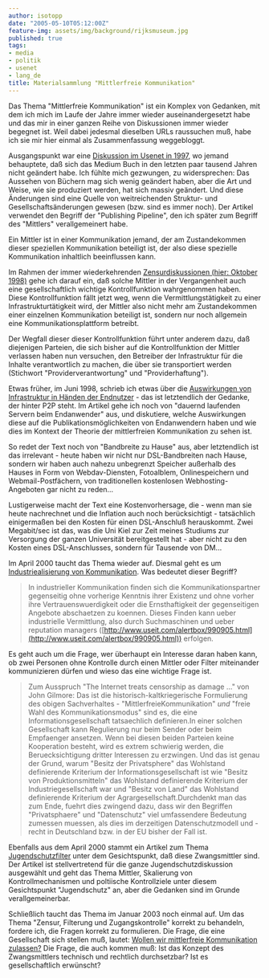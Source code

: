 ```yaml
---
author: isotopp
date: "2005-05-10T05:12:00Z"
feature-img: assets/img/background/rijksmuseum.jpg
published: true
tags:
- media
- politik
- usenet
- lang_de
title: Materialsammlung "Mittlerfreie Kommunikation"
---
```

Das Thema "Mittlerfreie Kommunikation" ist ein Komplex von Gedanken, mit dem
ich mich im Laufe der Jahre immer wieder auseinandergesetzt habe und das mir
in einer ganzen Reihe von Diskussionen immer wieder begegnet ist. Weil dabei
jedesmal dieselben URLs raussuchen muß, habe ich sie mir hier einmal als
Zusammenfassung weggebloggt.

Ausgangspunkt war eine 
[Diskussion im Usenet in 1997](http://kris.koehntopp.de/inkomploehntopp/00951.html), 
wo jemand behauptete, daß sich das Medium Buch in den letzten paar tausend
Jahren nicht geändert habe. Ich fühlte mich gezwungen, zu widersprechen: Das
Aussehen von Büchern mag sich wenig geändert haben, aber die Art und Weise,
wie sie produziert werden, hat sich massiv geändert. Und diese Änderungen
sind eine Quelle von weitreichenden Struktur- und Gesellschaftsänderungen
gewesen (bzw. sind es immer noch). Der Artikel verwendet den Begriff der
"Publishing Pipeline", den ich später zum Begriff des "Mittlers"
verallgemeinert habe.

Ein Mittler ist in einer Kommunikation jemand, der am Zustandekommen dieser
speziellen Kommunikation beteiligt ist, der also diese spezielle
Kommunikation inhaltlich beeinflussen kann.

Im Rahmen der immer wiederkehrenden 
[Zensurdiskussionen (hier: Oktober 1998)](http://groups-beta.google.com/group/de.admin.news.misc/msg/2167033d3858f411) 
gehe ich darauf ein, daß solche Mittler in der Vergangenheit auch eine
gesellschaftlich wichtige Kontrollfunktion wahrgenommen haben. Diese
Kontrollfunktion fällt jetzt weg, wenn die Vermittlungstätigkeit zu einer
Infrastrukturtätigkeit wird, der Mittler also nicht mehr am Zustandekommen
einer einzelnen Kommunikation beteiligt ist, sondern nur noch allgemein eine
Kommunikationsplattform betreibt.

Der Wegfall dieser dieser Kontrollfunktion führt unter anderem dazu, daß
diejenigen Parteien, die sich bisher auf die Kontrollfunktion der Mittler
verlassen haben nun versuchen, den Betreiber der Infrastruktur für die
Inhalte verantwortlich zu machen, die über sie transportiert werden
(Stichwort "Providerverantwortung" und "Providerhaftung").

Etwas früher, im Juni 1998, schrieb ich etwas über die 
[Auswirkungen von Infrastruktur in Händen der Endnutzer](http://www.fitug.de/debate/9806/msg00657.html) - 
das ist letztendlich der Gedanke, der hinter P2P steht. Im Artikel gehe ich
noch von "dauernd laufenden Servern beim Endanwender" aus, und diskutiere,
welche Auswirkungen diese auf die Publikationsmöglichkeiten von Endanwendern
haben und wie dies im Kontext der Theorie der mittlerfreien Kommunikation zu
sehen ist.

So redet der Text noch von "Bandbreite zu Hause" aus, aber letztendlich ist
das irrelevant - heute haben wir nicht nur DSL-Bandbreiten nach Hause,
sondern wir haben auch nahezu unbegrenzt Speicher außerhalb des Hauses in
Form von Webdav-Diensten, Fotoalblem, Onlinespeichern und
Webmail-Postfächern, von traditionellen kostenlosen Webhosting-Angeboten gar
nicht zu reden...

Lustigerweise macht der Text eine Kostenvorhersage, die - wenn man sie heute
nachrechnet und die Inflation auch noch berücksichtigt - tatsächlich
einigermaßen bei den Kosten für einen DSL-Anschluß herauskommt. Zwei
Megabit/sec ist das, was die Uni Kiel zur Zeit meines Studiums zur
Versorgung der ganzen Universität bereitgestellt hat - aber nicht zu den
Kosten eines DSL-Anschlusses, sondern für Tausende von DM...

Im April 2000 taucht das Thema wieder auf. Diesmal geht es um 
[Industriealisierung von Kommunikation]( http://www.fitug.de/debate/0004/msg00514.html). 
Was bedeutet dieser Begriff?

> In industrieller Kommunikation finden sich die Kommunikationspartner
> gegenseitig ohne vorherige Kenntnis ihrer Existenz und ohne vorher ihre
> Vertrauenswuerdigkeit oder die Ernsthaftigkeit der gegenseitigen Angebote
> abschaetzen zu koennen. Dieses Finden kann ueber industrielle Vermittlung,
> also durch Suchmaschinen und ueber reputation managers
> ([http://www.useit.com/alertbox/990905.html](http://www.useit.com/alertbox/990905.html))
> erfolgen.

Es geht auch um die Frage, wer überhaupt ein Interesse daran haben kann, ob
zwei Personen ohne Kontrolle durch einen Mittler oder Filter miteinander
kommunizieren dürfen und wieso das eine wichtige Frage ist.

> Zum Ausspruch "The Internet treats censorship as damage ..." von John
> Gilmore: Das ist die historisch-kaltkriegerische Formulierung des obigen
> Sachverhaltes - "MittlerfreieKommunikation" _und_ "freie Wahl des
> Kommunikationsmodus" sind es, die eine Informationsgesellschaft
> tatsaechlich definieren.In einer solchen Gesellschaft kann Regulierung nur
> beim Sender oder beim Empfaenger ansetzen. Wenn bei diesen beiden Parteien
> keine Kooperation besteht, wird es extrem schwierig werden, die
> Beruecksichtigung dritter Interessen zu erzwingen. Und das ist genau der
> Grund, warum "Besitz der Privatsphere" das Wohlstand definierende
> Kriterium der Informationsgesellschaft ist wie "Besitz von
> Produktionsmitteln" das Wohlstand definierende Kriterium der
> Industriegesellschaft war und "Besitz von Land" das Wohlstand definierende
> Kriterium der Agrargesellschaft.Durchdenkt man das zum Ende, fuehrt dies
> zwingend dazu, dass wir den Begriffen "Privatsphaere" und "Datenschutz"
> viel umfassendere Bedeutung zumessen muessen, als dies im derzeitigen
> Datenschutzmodell und -recht in Deutschland bzw. in der EU bisher der Fall
> ist.

Ebenfalls aus dem April 2000 stammt ein Artikel zum Thema 
[Jugendschutzfilter](http://www.fitug.de/debate/0004/msg00561.html) unter
dem Gesichtspunkt, daß diese Zwangsmittler sind. Der Artikel ist
stellvertretend für die ganze Jugendschutzdiskussion ausgewählt und geht das
Thema Mittler, Skalierung von Kontrollmechanismen und poltiische
Kontrollziele unter diesem Gesichtspunkt "Jugendschutz" an, aber die
Gedanken sind im Grunde verallgemeinerbar.

Schließlich taucht das Thema im Januar 2003 noch einmal auf. Um das Thema
"Zensur, Filterung und Zugangskontrolle" korrekt zu behandeln, fordere ich,
die Fragen korrekt zu formulieren. Die Frage, die eine Gesellschaft sich
stellen muß, lautet:
[Wollen wir mittlerfreie Kommunikation zulassen?](http://www.fitug.de/debate/0301/msg00303.html) 
Die Frage, die auch kommen muß: Ist das Konzept des Zwangsmittlers technisch
und rechtlich durchsetzbar? Ist es gesellschaftlich erwünscht?
